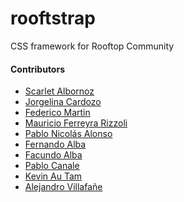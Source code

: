 # rooftstrap
CSS framework for Rooftop Community

#### Contributors

* [Scarlet Albornoz]()
* [Jorgelina Cardozo]()
* [Federico Martin]()
* [Mauricio Ferreyra Rizzoli]()
* [Pablo Nicolás Alonso]()
* [Fernando Alba]()
* [Facundo Alba]()
* [Pablo Canale]()
* [Kevin Au Tam]()
* [Alejandro Villafañe](https://github.com/alezvi)
